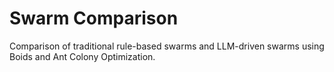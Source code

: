 # Swarm Comparison
Comparison of traditional rule-based swarms and LLM-driven swarms using Boids and Ant Colony Optimization.
